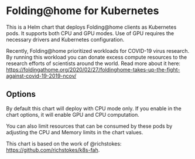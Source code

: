 # Folding@home for Kubernetes 

This is a Helm chart that deploys Folding@home clients as Kubernetes pods. It supports both CPU and GPU modes. Use of GPU requires the necessary drivers and Kubernetes configuration. 

Recently, Folding@home prioritized workloads for COVID-19 virus research. By running this workload you can donate excess compute resources to the research efforts of scientists around the world. Read more about it here: https://foldingathome.org/2020/02/27/foldinghome-takes-up-the-fight-against-covid-19-2019-ncov/

## Options 
By default this chart will deploy with CPU mode only. If you enable in the chart options, it will enable GPU and CPU computation. 

You can also limit resources that can be consumed by these pods by adjusting the CPU and Memory limits in the chart values. 

This chart is based on the work of @richstokes: https://github.com/richstokes/k8s-fah. 